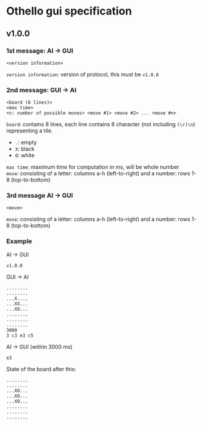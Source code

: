 # Othello gui specification

## v1.0.0

### 1st message: AI -> GUI

```
<version information>
```

`version information`: version of protocol, this must be `v1.0.0`

### 2nd message: GUI -> AI

```
<board (8 lines)>
<max time>
<n: number of possible moves> <move #1> <move #2> ... <move #n>
```

`board`: contains 8 lines, each line contains 8 character (not including `(\r)\n`) representing a tile.

- `.`: empty
- `X`: black
- `O`: white

`max time`: maximum time for computation in ms, will be whole number  
`move`: consisting of a letter: columns a-h (left-to-right) and a number: rows 1-8 (top-to-bottom)

### 3rd message AI -> GUI

```
<move>
```

`move`: consisting of a letter: columns a-h (left-to-right) and a number: rows 1-8 (top-to-bottom) 

### Example

AI -> GUI

```
v1.0.0
```

GUI -> AI

```
........
........
...X....
...XX...
...XO...
........
........
........
3000
3 c3 e3 c5
```

AI -> GUI (within 3000 ms)

```
e3
```

State of the board after this:

```
........
........
...XO...
...XO...
...XO...
........
........
........
```

